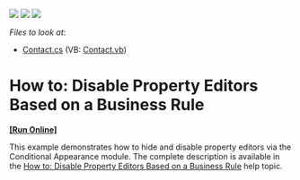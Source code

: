 <!-- default badges list -->
![](https://img.shields.io/endpoint?url=https://codecentral.devexpress.com/api/v1/VersionRange/128589422/10.2.3%2B)
[![](https://img.shields.io/badge/Open_in_DevExpress_Support_Center-FF7200?style=flat-square&logo=DevExpress&logoColor=white)](https://supportcenter.devexpress.com/ticket/details/E1672)
[![](https://img.shields.io/badge/📖_How_to_use_DevExpress_Examples-e9f6fc?style=flat-square)](https://docs.devexpress.com/GeneralInformation/403183)
<!-- default badges end -->
<!-- default file list -->
*Files to look at*:

* [Contact.cs](./CS/EditorStateExample.Module/Contact.cs) (VB: [Contact.vb](./VB/EditorStateExample.Module/Contact.vb))
<!-- default file list end -->
# How to: Disable Property Editors Based on a Business Rule
<!-- run online -->
**[[Run Online]](https://codecentral.devexpress.com/e1672)**
<!-- run online end -->


<p>This example demonstrates how to hide and disable property editors via the Conditional Appearance module. The complete description is available in the <a href="http://documentation.devexpress.com/#Xaf/CustomDocument3221"><u>How to: Disable Property Editors Based on a Business Rule</u></a> help topic.</p>

<br/>


